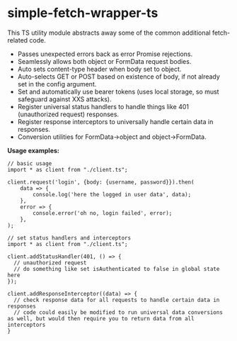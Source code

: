 # simple-fetch-wrapper-ts
This TS utility module abstracts away some of the common additional fetch-related code.

* Passes unexpected errors back as error Promise rejections.
* Seamlessly allows both object or FormData request bodies.
* Auto sets content-type header when body set to object.
* Auto-selects GET or POST based on existence of body, if not already set in the config argument.
* Set and automatically use bearer tokens (uses local storage, so must safeguard against XXS attacks).
* Register universal status handlers to handle things like 401 (unauthorized request) responses.
* Register response interceptors to universally handle certain data in responses.
* Conversion utilities for FormData->object and object->FormData.

**Usage examples:**

```
// basic usage
import * as client from "./client.ts";

client.request('login', {body: {username, password}}).then(
    data => {
        console.log('here the logged in user data', data);
    },
    error => {
        console.error('oh no, login failed', error);
    },
);
```

```
// set status handlers and interceptors
import * as client from "./client.ts";

client.addStatusHandler(401, () => {
  // unauthorized request
  // do something like set isAuthenticated to false in global state here
});

client.addResponseInterceptor((data) => {
  // check response data for all requests to handle certain data in responses
  // code could easily be modified to run universal data conversions as well, but would then require you to return data from all interceptors
}
```
